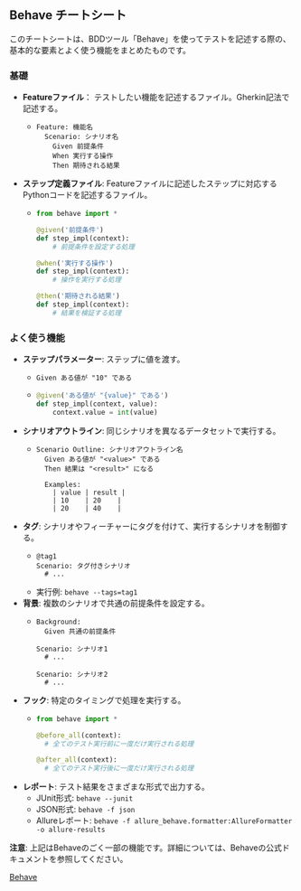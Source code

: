 ## Behave チートシート

このチートシートは、BDDツール「Behave」を使ってテストを記述する際の、基本的な要素とよく使う機能をまとめたものです。

### 基礎

* **Featureファイル**： テストしたい機能を記述するファイル。Gherkin記法で記述する。
    * ```gherkin
      Feature: 機能名
        Scenario: シナリオ名
          Given 前提条件
          When 実行する操作
          Then 期待される結果
      ```
* **ステップ定義ファイル**: Featureファイルに記述したステップに対応するPythonコードを記述するファイル。
    * ```python
      from behave import *

      @given('前提条件')
      def step_impl(context):
          # 前提条件を設定する処理

      @when('実行する操作')
      def step_impl(context):
          # 操作を実行する処理

      @then('期待される結果')
      def step_impl(context):
          # 結果を検証する処理
      ```

### よく使う機能

* **ステップパラメーター**: ステップに値を渡す。
    * ```gherkin
      Given ある値が "10" である
      ```
    * ```python
      @given('ある値が "{value}" である')
      def step_impl(context, value):
          context.value = int(value)
      ```
* **シナリオアウトライン**: 同じシナリオを異なるデータセットで実行する。
    * ```gherkin
      Scenario Outline: シナリオアウトライン名
        Given ある値が "<value>" である
        Then 結果は "<result>" になる

        Examples:
          | value | result |
          | 10    | 20    |
          | 20    | 40    |
      ```
* **タグ**: シナリオやフィーチャーにタグを付けて、実行するシナリオを制御する。
    * ```gherkin
      @tag1
      Scenario: タグ付きシナリオ
        # ...
      ```
    * 実行例: `behave --tags=tag1`
* **背景**: 複数のシナリオで共通の前提条件を設定する。
    * ```gherkin
      Background:
        Given 共通の前提条件

      Scenario: シナリオ1
        # ...

      Scenario: シナリオ2
        # ...
      ```
* **フック**: 特定のタイミングで処理を実行する。
    * ```python
      from behave import *

      @before_all(context):
        # 全てのテスト実行前に一度だけ実行される処理

      @after_all(context):
        # 全てのテスト実行後に一度だけ実行される処理
      ```
* **レポート**: テスト結果をさまざまな形式で出力する。
    * JUnit形式: `behave --junit`
    * JSON形式: `behave -f json`
    * Allureレポート: `behave -f allure_behave.formatter:AllureFormatter -o allure-results`

**注意**: 上記はBehaveのごく一部の機能です。詳細については、Behaveの公式ドキュメントを参照してください。

 [Behave](https://behave.readthedocs.io/en/latest)
